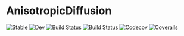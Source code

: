 # AnisotropicDiffusion

[![Stable](https://img.shields.io/badge/docs-stable-blue.svg)](https://jw3126.github.io/AnisotropicDiffusion.jl/stable)
[![Dev](https://img.shields.io/badge/docs-dev-blue.svg)](https://jw3126.github.io/AnisotropicDiffusion.jl/dev)
[![Build Status](https://travis-ci.com/jw3126/AnisotropicDiffusion.jl.svg?branch=master)](https://travis-ci.com/jw3126/AnisotropicDiffusion.jl)
[![Build Status](https://ci.appveyor.com/api/projects/status/github/jw3126/AnisotropicDiffusion.jl?svg=true)](https://ci.appveyor.com/project/jw3126/AnisotropicDiffusion-jl)
[![Codecov](https://codecov.io/gh/jw3126/AnisotropicDiffusion.jl/branch/master/graph/badge.svg)](https://codecov.io/gh/jw3126/AnisotropicDiffusion.jl)
[![Coveralls](https://coveralls.io/repos/github/jw3126/AnisotropicDiffusion.jl/badge.svg?branch=master)](https://coveralls.io/github/jw3126/AnisotropicDiffusion.jl?branch=master)
